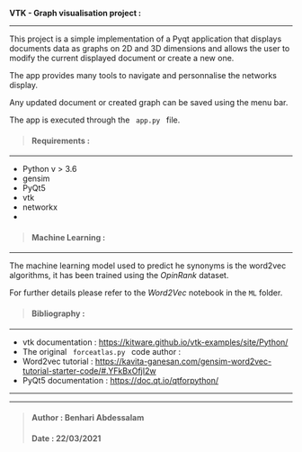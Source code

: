 **VTK - Graph visualisation project :**
___
This project is a simple implementation of a Pyqt application that displays documents data as graphs on 2D and 3D dimensions and allows the user to modify the current displayed document or create a new one.

The app provides many tools to navigate and personnalise the networks display.

Any updated document or created graph can be saved using the menu bar.

The app is executed through the <code> app.py </code> file.

> #### Requirements :
___
- Python v > 3.6 
- gensim
- PyQt5
- vtk
- networkx
- 
> #### Machine Learning :
___

The machine learning model used to predict he synonyms is the word2vec algorithms, it has been trained using the _OpinRank_ dataset. 

For further details please refer to the _Word2Vec_ notebook in the <code>ML</code> folder.
> #### Bibliography : 
___

- vtk documentation : https://kitware.github.io/vtk-examples/site/Python/
- The original <code> forceatlas.py </code> code author :
- Word2vec tutorial : https://kavita-ganesan.com/gensim-word2vec-tutorial-starter-code/#.YFkBxOfjI2w
- PyQt5 documentation : https://doc.qt.io/qtforpython/
___
___
> #### Author : Benhari Abdessalam
> #### Date : 22/03/2021
